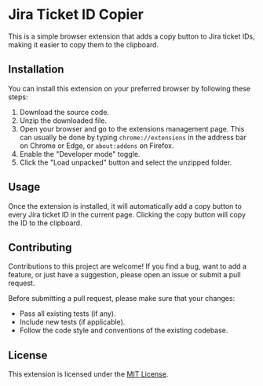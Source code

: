 # Jira Ticket ID Copier

This is a simple browser extension that adds a copy button to Jira ticket IDs, making it easier to copy them to the clipboard.

## Installation

You can install this extension on your preferred browser by following these steps:

1. Download the source code.
2. Unzip the downloaded file.
3. Open your browser and go to the extensions management page. This can usually be done by typing `chrome://extensions` in the address bar on Chrome or Edge, or `about:addons` on Firefox.
4. Enable the "Developer mode" toggle.
5. Click the "Load unpacked" button and select the unzipped folder.

## Usage

Once the extension is installed, it will automatically add a copy button to every Jira ticket ID in the current page. Clicking the copy button will copy the ID to the clipboard.

## Contributing

Contributions to this project are welcome! If you find a bug, want to add a feature, or just have a suggestion, please open an issue or submit a pull request.

Before submitting a pull request, please make sure that your changes:

- Pass all existing tests (if any).
- Include new tests (if applicable).
- Follow the code style and conventions of the existing codebase.

## License

This extension is licensed under the [MIT License](LICENSE).
